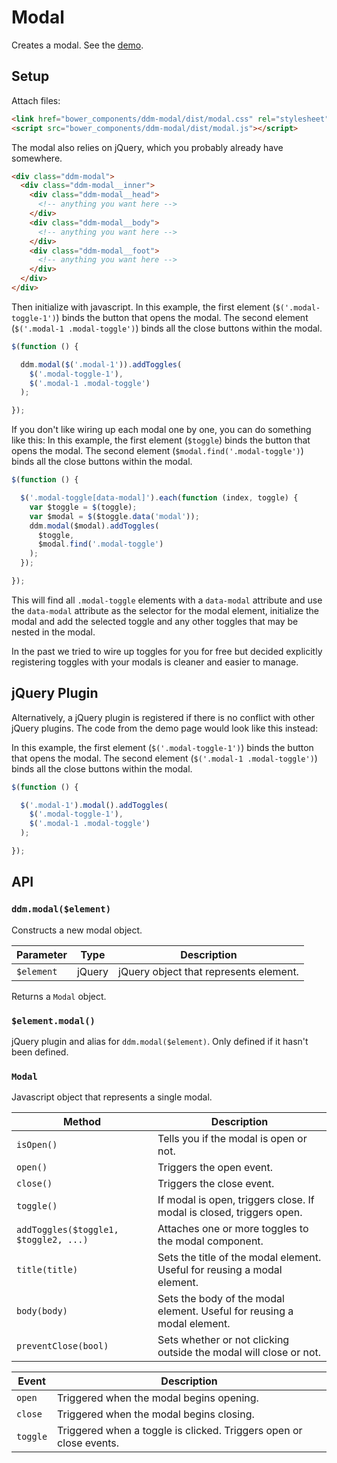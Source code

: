 # Modal

Creates a modal. See the [demo](http://ui.deseretdigital.com/ddm-modal/).


## Setup

Attach files:

```html
<link href="bower_components/ddm-modal/dist/modal.css" rel="stylesheet" />
<script src="bower_components/ddm-modal/dist/modal.js"></script>
```

The modal also relies on jQuery, which you probably already have somewhere.

```html
<div class="ddm-modal">
  <div class="ddm-modal__inner">
    <div class="ddm-modal__head">
      <!-- anything you want here -->
    </div>
    <div class="ddm-modal__body">
      <!-- anything you want here -->
    </div>
    <div class="ddm-modal__foot">
      <!-- anything you want here -->
    </div>
  </div>
</div>
```

Then initialize with javascript.
In this example, the first element (`$('.modal-toggle-1')`) binds the button that opens the modal.
The second element (`$('.modal-1 .modal-toggle')`) binds all the close buttons within the modal.

```javascript
$(function () {

  ddm.modal($('.modal-1')).addToggles(
    $('.modal-toggle-1'),
    $('.modal-1 .modal-toggle')
  );

});
```

If you don't like wiring up each modal one by one, you can do something like this:
In this example, the first element (`$toggle`) binds the button that opens the modal.
The second element (`$modal.find('.modal-toggle')`) binds all the close buttons within the modal.

```javascript
$(function () {

  $('.modal-toggle[data-modal]').each(function (index, toggle) {
    var $toggle = $(toggle);
    var $modal = $($toggle.data('modal'));
    ddm.modal($modal).addToggles(
      $toggle,
      $modal.find('.modal-toggle')
    );
  });

});
```

This will find all `.modal-toggle` elements with a `data-modal` attribute and use the `data-modal`
attribute as the selector for the modal element, initialize the modal and add the selected toggle
and any other toggles that may be nested in the modal.

In the past we tried to wire up toggles for you for free but decided explicitly registering toggles
with your modals is cleaner and easier to manage.


## jQuery Plugin

Alternatively, a jQuery plugin is registered if there is no conflict with other jQuery plugins.
The code from the demo page would look like this instead:

In this example, the first element (`$('.modal-toggle-1')`) binds the button that opens the modal.
The second element (`$('.modal-1 .modal-toggle')`) binds all the close buttons within the modal.

```javascript
$(function () {

  $('.modal-1').modal().addToggles(
    $('.modal-toggle-1'),
    $('.modal-1 .modal-toggle')
  );

});
```


## API


### `ddm.modal($element)`

Constructs a new modal object.

| Parameter  | Type   | Description                            |
|------------|--------|----------------------------------------|
| `$element` | jQuery | jQuery object that represents element. |

Returns a `Modal` object.


### `$element.modal()`

jQuery plugin and alias for `ddm.modal($element)`. Only defined if it hasn't been
defined.


### `Modal`

Javascript object that represents a single modal.

| Method                                | Description                                                              |
|---------------------------------------|--------------------------------------------------------------------------|
| `isOpen()`                            | Tells you if the modal is open or not.                                   |
| `open()`                              | Triggers the open event.                                                 |
| `close()`                             | Triggers the close event.                                                |
| `toggle()`                            | If modal is open, triggers close. If modal is closed, triggers open.     |
| `addToggles($toggle1, $toggle2, ...)` | Attaches one or more toggles to the modal component.                     |
| `title(title)`                        | Sets the title of the modal element. Useful for reusing a modal element. |
| `body(body)`                          | Sets the body of the modal element. Useful for reusing a modal element.  |
| `preventClose(bool)`                  | Sets whether or not clicking outside the modal will close or not.        |

| Event    | Description                                                        |
|----------|--------------------------------------------------------------------|
| `open`   | Triggered when the modal begins opening.                           |
| `close`  | Triggered when the modal begins closing.                           |
| `toggle` | Triggered when a toggle is clicked. Triggers open or close events. |
